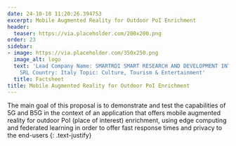 ```yaml
---
date: 24-10-18 11:20:26.394753
excerpt: Mobile Augmented Reality for Outdoor PoI Enrichment
header:
  teaser: https://via.placeholder.com/200x200.png
order: 23
sidebar:
- image: https://via.placeholder.com/350x250.png
  image_alt: logo
  text: 'Lead Company Name: SMARTRDI SMART RESEARCH AND DEVELOPMENT INTERNATIONAL
    SRL Country: Italy Topic: Culture, Tourism & Entertainment'
  title: Factsheet
title: Mobile Augmented Reality for Outdoor PoI Enrichment
---
```

The main goal of this proposal is to demonstrate and test the capabilities of 5G and B5G in the context of an application that offers mobile augmented reality for outdoor PoI (place of interest) enrichment, using edge computing and federated learning in order to offer fast response times and privacy to the end-users
{: .text-justify}

